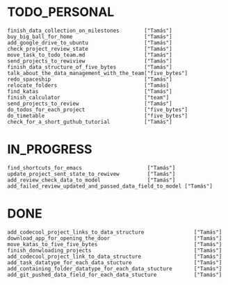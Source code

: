 # TODO_PERSONAL
    finish_data_collection_on_milestones        ["Tamás"]
    buy_big_ball_for_home                       ["Tamás"]
    add_google_drive_to_ubuntu                  ["Tamás"]
    check_project_review_state                  ["Tamás"]
    move_task_to_todo_team.md                   ["Tamás"]
    send_projects_to_rewiview                   ["Tamás"]
    finish_data_structure_of_five_bytes         ["Tamás"]
    talk_about_the_data_management_with_the_team["five_bytes"]
    redo_spaceship                              ["Tamás"]
    relocate_folders                            ["Tamás]
    find_katas                                  ["Tamás"]
    finish_calculator                           ["team"]
    send_projects_to_review                     ["Tamás"]
    do_todos_for_each_project                   ["five_bytes"]
    do_timetable                                ["five_bytes"]
    check_for_a_short_guthub_tutorial           ["Tamás"]
# IN_PROGRESS
    find_shortcuts_for_emacs                     ["Tamás"]
    update_project_sent_state_to_rewivew         ["Tamás"]
    add_review_check_data_to_model               ["Tamás"]
    add_failed_review_updated_and_passed_data_field_to_model ["Tamás"]
# DONE
    add_codecool_project_links_to_data_structure                ["Tamás"]
    download_app_for_opening_the_door                           ["Tamás"]
    move_katas_to_five_five_bytes                               ["Tamás"]
    finish_donwloading_projects                                 ["Tamás"]
    add_codecool_project_link_to_data_structure                 ["Tamás"]
    add_task_datatype_for_each_data_stucture                    ["Tamás"]
    add_containing_folder_datatype_for_each_data_stucture       ["Tamás"]
    add_git_pushed_data_field_for_each_data_stucture            ["Tamás"]

